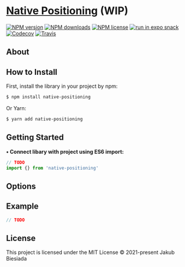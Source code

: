 # [Native Positioning](https://github.com/native-ly/native-positioning) (WIP)

[![NPM version](https://img.shields.io/npm/v/native-positioning?style=flat-square)](https://www.npmjs.com/package/native-positioning)
[![NPM downloads](https://img.shields.io/npm/dm/native-positioning?style=flat-square)](https://www.npmjs.com/package/native-positioning)
[![NPM license](https://img.shields.io/npm/l/native-positioning?style=flat-square)](https://www.npmjs.com/package/native-positioning)
[![run in expo snack](https://img.shields.io/badge/Run%20in%20Snack-4630EB?style=flat-square&logo=EXPO&labelColor=FFF&logoColor=000)](https://snack.expo.io/<EXPO_ACCOUNT_HERE>/<SNACK_NAME_HERE>)
[![Codecov](https://img.shields.io/codecov/c/github/native-ly/native-positioning?style=flat-square)](https://codecov.io/gh/native-ly/native-positioning)
[![Travis](https://img.shields.io/travis/native-ly/native-positioning/master?style=flat-square)](https://travis-ci.org/native-ly/native-positioning)

## About

<!-- TODO -->

## How to Install

First, install the library in your project by npm:

```sh
$ npm install native-positioning
```

Or Yarn:

```sh
$ yarn add native-positioning
```

## Getting Started

**• Connect libary with project using ES6 import:**

```js
// TODO
import {} from 'native-positioning'
```

## Options

## Example

```jsx
// TODO
```

## License

This project is licensed under the MIT License © 2021-present Jakub Biesiada
